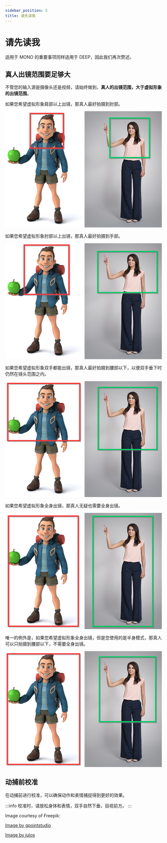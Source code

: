 ```yaml
---
sidebar_position: 5
title: 请先读我
---
```


# 请先读我

适用于 MONO 的重要事项同样适用于 DEEP，因此我们再次赘述。

## 真人出镜范围要足够大

不管您的输入源是摄像头还是视频，请始终做到，**真人的出镜范围，大于虚拟形象的出镜范围**。

如果您希望虚拟形象肩部以上出镜，那真人最好拍摄到肘部。

![](../img/2023-10-20_21_13_48_1.png#center)

如果您希望虚拟形象肘部以上出镜，那真人最好拍摄到手部。

![](../img/2023-10-20_21_13_48_2.png#center)

如果您希望虚拟形象双手都能出镜，那真人最好拍摄到腰部以下，以便双手垂下时仍然在镜头范围之内。

![](../img/2023-10-20_21_13_48_3.png#center)

如果您希望虚拟形象全身出镜，那真人无疑也需要全身出镜。

![](../img/2023-10-20_21_13_48_4.png#center)

唯一的例外是，如果您希望虚拟形象全身出镜，但是您使用的是半身模式，那真人可以只拍摄到腰部以下，不需要全身出镜。

![](../img/2023-10-20_21_13_48_5.png#center)

## 动捕前校准

在动捕前进行校准，可以确保动作和表情捕捉得到更好的效果。

:::info
校准时，请放松身体和表情，双手自然下垂，目视前方。
:::

Image courtesy of Freepik:

[Image by gpointstudio](https://www.freepik.com/free-photo/fashionable-smiling-woman-showing-empty-copy-space_11342232.htm#page=3&query=short%20tall&position=38&from_view=search&track=ais) 

[Image by julos](https://www.freepik.com/free-photo/fun-illustration-3d-cartoon-backpacker_13789537.htm#page=3&query=character%20full%20body&position=10&from_view=search&track=ais)
